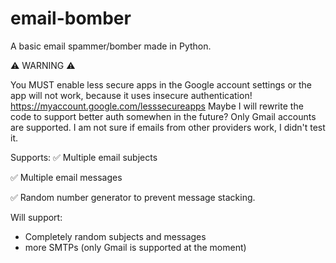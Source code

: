 # email-bomber
A basic email spammer/bomber made in Python.

⚠️ WARNING ⚠️

You MUST enable less secure apps in the Google account settings or the app will not work, because it uses insecure authentication!
https://myaccount.google.com/lesssecureapps
Maybe I will rewrite the code to support better auth somewhen in the future?
Only Gmail accounts are supported. I am not sure if emails from other providers work, I didn't test it.



Supports:
✅ Multiple email subjects

✅ Multiple email messages

✅ Random number generator to prevent message stacking.




Will support:
- Completely random subjects and messages
- more SMTPs (only Gmail is supported at the moment)

